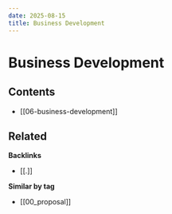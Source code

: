 ```yaml
---
date: 2025-08-15
title: Business Development
---
```

# Business Development

<!-- AUTO-TOC:START -->

## Contents
- [[06-business-development]]

<!-- AUTO-TOC:END -->


<!-- RELATED:START -->

## Related
**Backlinks**
- [[.]]

**Similar by tag**
- [[00_proposal]]

<!-- RELATED:END -->